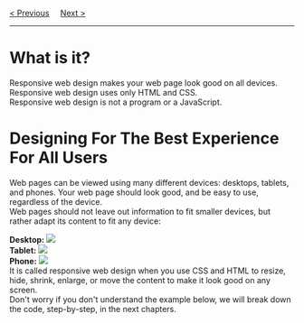 <a href="/CSS/Grid/Item.md">&lt; Previous</a>
&nbsp;&nbsp;&nbsp;
<a href="/CSS/Responsive/Viewport.md">Next &gt;</a>
<hr>
<h1>What is it?</h1>
Responsive web design makes your web page look good on all devices.
<br>
Responsive web design uses only HTML and CSS.
<br>
Responsive web design is not a program or a JavaScript.
<h1>Designing For The Best Experience For All Users</h1>
Web pages can be viewed using many different devices: desktops, tablets, and phones. Your web page should look good, and be easy to use, regardless of the device.
<br>
Web pages should not leave out information to fit smaller devices, but rather adapt its content to fit any device:
<p></p>
<b>Desktop:</b> <img src="https://i.imgur.com/lIRIeMw.png">
<br>
<b>Tablet:</b> <img src="https://i.imgur.com/RlPEkWp.png">
<br>
<b>Phone:</b> <img src="https://i.imgur.com/1Z1rgr1.png">
<br>
It is called responsive web design when you use CSS and HTML to resize, hide, shrink, enlarge, or move the content to make it look good on any screen.
<br>
Don't worry if you don't understand the example below, we will break down the code, step-by-step, in the next chapters.
